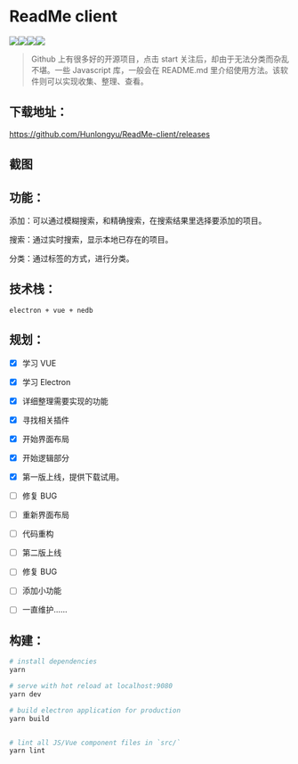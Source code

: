 # ReadMe client

<img src="https://img.shields.io/github/issues/Hunlongyu/ReadMe-client.svg"><img src="https://img.shields.io/github/forks/Hunlongyu/ReadMe-client.svg"><img src="https://img.shields.io/github/stars/Hunlongyu/ReadMe-client.svg"><img src="https://img.shields.io/github/license/Hunlongyu/ReadMe-client.svg">

> Github 上有很多好的开源项目，点击 start 关注后，却由于无法分类而杂乱不堪。一些 Javascript 库，一般会在 README.md 里介绍使用方法。该软件则可以实现收集、整理、查看。


## 下载地址：

https://github.com/Hunlongyu/ReadMe-client/releases

## 截图


## 功能：

添加：可以通过模糊搜索，和精确搜索，在搜索结果里选择要添加的项目。

搜索：通过实时搜索，显示本地已存在的项目。

分类：通过标签的方式，进行分类。

## 技术栈：

```
electron + vue + nedb
```

## 规划：

- [x] 学习 VUE
- [x] 学习 Electron
- [x] 详细整理需要实现的功能
- [x] 寻找相关插件
- [x] 开始界面布局
- [x] 开始逻辑部分
- [x] 第一版上线，提供下载试用。
- [ ] 修复 BUG
- [ ] 重新界面布局
- [ ] 代码重构
- [ ] 第二版上线
- [ ] 修复 BUG
- [ ] 添加小功能
- [ ] 一直维护……


## 构建：

``` bash
# install dependencies
yarn

# serve with hot reload at localhost:9080
yarn dev

# build electron application for production
yarn build


# lint all JS/Vue component files in `src/`
yarn lint

```